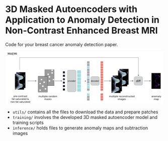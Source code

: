 # 3D Masked Autoencoders with Application to Anomaly Detection in Non-Contrast Enhanced Breast MRI 

Code for your breast cancer anomaly detection paper.

![MAEMI model](./maemi.png)

*  `utils/` contains all the files to download the data and prepare patches
*  `training/` involves the developed 3D masked autoencoder model and training scripts
*  `inference/` holds files to generate anomaly maps and subtraction images 
